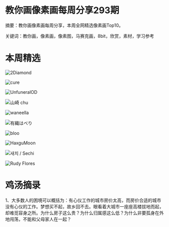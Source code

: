 # 教你画像素画每周分享293期


  摘要：教你画像素画每周分享，本周全网精选像素画Top10。

  关键词：教你画，像素画，像素图，马赛克画，8bit，欣赏，素材，学习参考

# 本周精选

![2Diamond](https://pbs.twimg.com/media/GRJxx5jbsAE7enV?format=png&name=small)

![cure](https://pbs.twimg.com/media/GRG3VhfbsAER0px?format=png&name=small)

![UnfuneralOD](https://pbs.twimg.com/media/GRHUGHsWYAAeUbb?format=png&name=small)

![山崎 chu](https://pbs.twimg.com/media/GRHOOBoWsAA_5nc?format=png&name=small)

![waneella](https://pbs.twimg.com/media/GRKjvNUW4AAyA-m?format=png&name=small)

![有織はべり](https://pbs.twimg.com/media/GRFAbNtakAE8L6f?format=png&name=small)

![bloo](https://pbs.twimg.com/media/GRL-XbOWsAAemYB?format=png&name=small)

![HaxguMoon](https://pbs.twimg.com/media/GRFafK-agAATZBX?format=png&name=small)

![새치 / Sechi](https://pbs.twimg.com/media/GRN6c1cbYAAoUDP?format=png&name=small)

![Rudy Flores](https://pbs.twimg.com/media/GRHZ0UVXAAEWepq?format=png&name=360x360)



# 鸡汤摘录

1、大多数人的困境可以概括为：有心仪工作的城市房价太高，而房价合适的城市没有心仪的工作。梦想买不起，故乡回不去。眼看着大城市一座座高楼拔地而起，却难觅容身之所。为什么房子这么贵？为什么归属感这么低？为什么非要孤身在外地闯荡，不能和父母家人在一起？
